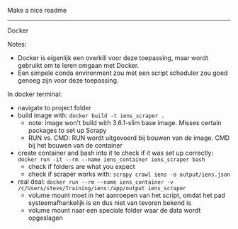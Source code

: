 Make a nice readme


---

Docker

Notes:
* Docker is eigenlijk een overkill voor deze toepassing, maar wordt gebruikt om te leren omgaan met Docker.
* Een simpele conda environment zou met een script scheduler zou goed genoeg zijn voor deze toepassing.

In docker terminal:
* navigate to project folder
* build image with: `docker build -t iens_scraper .`
    - note: image won't build with 3.6.1-slim base image. Misses certain packages to set up Scrapy
    - RUN vs. CMD: RUN wordt uitgevoerd bij bouwen van de image. CMD bij het bouwen van de container
* create container and bash into it to check if it was set up correctly: `docker run -it --rm --name iens_container iens_scraper bash`
    - check if folders are what you expect
    - check if scraper works with: `scrapy crawl iens -o output/iens.json`
* real deal: `docker run --rm --name iens_container -v /c/Users/steve/Training/iens:/app/output iens_scraper`
    - volume mount moet in het aanroepen van het script, omdat het pad systeemafhankelijk is en dus niet van tevoren bekend is
    - volume mount naar een speciale folder waar de data wordt opgeslagen

